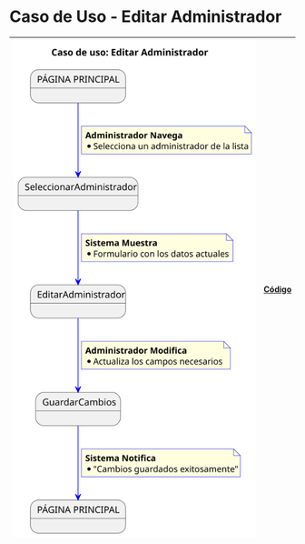 # Caso de Uso - Editar Administrador

|![Diagrama de Clases](/documentos/imagenes/casos_de_uso/administrador/editar_administrador.svg)|[Código](/casos_de_uso/casos_de_uso/administrador/editar_administrador/editar_administrador.puml)|
|---|---|